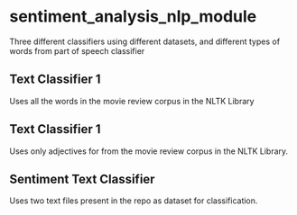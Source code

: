 # sentiment_analysis_nlp_module
Three different classifiers using different datasets, and different types of words from part of speech classifier

## Text Classifier 1
Uses all the words in the movie review corpus in the NLTK Library

## Text Classifier 1
Uses only adjectives for from the movie review corpus in the NLTK Library.

## Sentiment Text Classifier 
Uses two text files present in the repo as dataset for classification.
